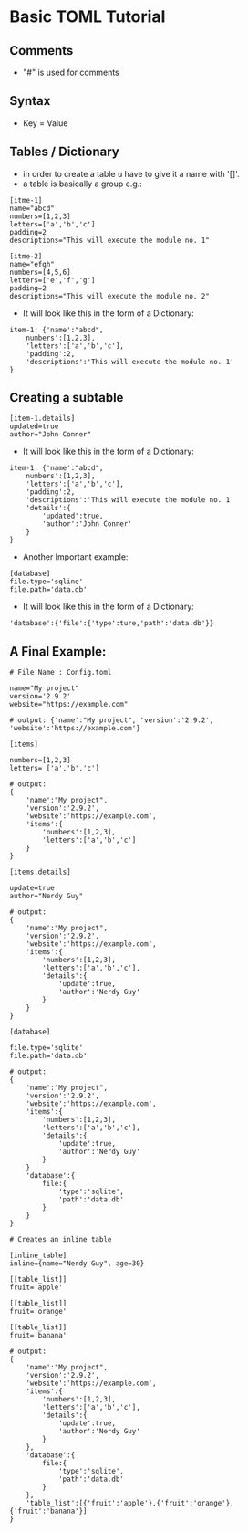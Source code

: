 # Basic TOML Tutorial

## Comments

- "#" is used for comments

## Syntax

- Key = Value

## Tables / Dictionary

- in order to create a table u have to give it a name with '[]'.
- a table is basically a group
  e.g.:

```
[itme-1]
name="abcd"
numbers=[1,2,3]
letters=['a','b','c']
padding=2
descriptions="This will execute the module no. 1"

[itme-2]
name="efgh"
numbers=[4,5,6]
letters=['e','f','g']
padding=2
descriptions="This will execute the module no. 2"
```

- It will look like this in the form of a Dictionary:

```
item-1: {'name':"abcd",
    numbers':[1,2,3],
    'letters':['a','b','c'],
    'padding':2,
    'descriptions':'This will execute the module no. 1'
}
```

## Creating a subtable

```
[item-1.details]
updated=true
author="John Conner"
```

- It will look like this in the form of a Dictionary:

```
item-1: {'name':"abcd",
    numbers':[1,2,3],
    'letters':['a','b','c'],
    'padding':2,
    'descriptions':'This will execute the module no. 1'
    'details':{
        'updated':true,
        'author':'John Conner'
    }
}
```

- Another Important example:

```
[database]
file.type='sqline'
file.path='data.db'
```

- It will look like this in the form of a Dictionary:

```
'database':{'file':{'type':ture,'path':'data.db'}}
```

## A Final Example:

```
# File Name : Config.toml

name="My project"
version='2.9.2'
website="https://example.com"

# output: {'name':"My project", 'version':'2.9.2', 'website':'https://example.com'}

[items]

numbers=[1,2,3]
letters= ['a','b','c']

# output:
{
    'name':"My project",
    'version':'2.9.2',
    'website':'https://example.com',
    'items':{
        'numbers':[1,2,3],
        'letters':['a','b','c']
    }
}

[items.details]

update=true
author="Nerdy Guy"

# output:
{
    'name':"My project",
    'version':'2.9.2',
    'website':'https://example.com',
    'items':{
        'numbers':[1,2,3],
        'letters':['a','b','c'],
        'details':{
            'update':true,
            'author':'Nerdy Guy'
        }
    }
}

[database]

file.type='sqlite'
file.path='data.db'

# output:
{
    'name':"My project",
    'version':'2.9.2',
    'website':'https://example.com',
    'items':{
        'numbers':[1,2,3],
        'letters':['a','b','c'],
        'details':{
            'update':true,
            'author':'Nerdy Guy'
        }
    }
    'database':{
        file:{
            'type':'sqlite',
            'path':'data.db'
        }
    }
}

# Creates an inline table

[inline_table]
inline={name="Nerdy Guy", age=30}

[[table_list]]
fruit='apple'

[[table_list]]
fruit='orange'

[[table_list]]
fruit='banana'

# output:
{
    'name':"My project",
    'version':'2.9.2',
    'website':'https://example.com',
    'items':{
        'numbers':[1,2,3],
        'letters':['a','b','c'],
        'details':{
            'update':true,
            'author':'Nerdy Guy'
        }
    },
    'database':{
        file:{
            'type':'sqlite',
            'path':'data.db'
        }
    },
    'table_list':[{'fruit':'apple'},{'fruit':'orange'},{'fruit':'banana'}]
}
```
